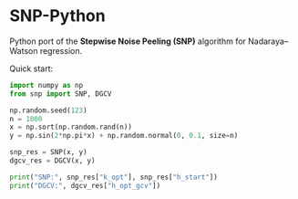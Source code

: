 # SNP-Python

Python port of the **Stepwise Noise Peeling (SNP)** algorithm for Nadaraya–Watson regression.

Quick start:

```python
import numpy as np
from snp import SNP, DGCV

np.random.seed(123)
n = 1000
x = np.sort(np.random.rand(n))
y = np.sin(2*np.pi*x) + np.random.normal(0, 0.1, size=n)

snp_res = SNP(x, y)
dgcv_res = DGCV(x, y)

print("SNP:", snp_res["k_opt"], snp_res["h_start"])
print("DGCV:", dgcv_res["h_opt_gcv"])
```
